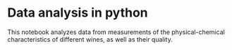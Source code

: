 # Data analysis in python

This notebook analyzes data from measurements of the physical-chemical characteristics of different wines, as well as their quality. 
